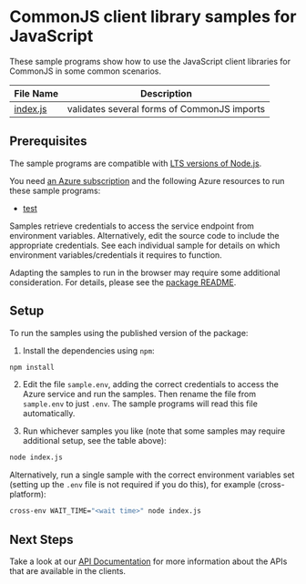 # CommonJS client library samples for JavaScript

These sample programs show how to use the JavaScript client libraries for CommonJS in some common scenarios.

| **File Name**     | **Description**                             |
| ----------------- | ------------------------------------------- |
| [index.js][index] | validates several forms of CommonJS imports |

## Prerequisites

The sample programs are compatible with [LTS versions of Node.js](https://github.com/nodejs/release#release-schedule).

You need [an Azure subscription][freesub] and the following Azure resources to run these sample programs:

- [test][createinstance_test]

Samples retrieve credentials to access the service endpoint from environment variables. Alternatively, edit the source code to include the appropriate credentials. See each individual sample for details on which environment variables/credentials it requires to function.

Adapting the samples to run in the browser may require some additional consideration. For details, please see the [package README][package].

## Setup

To run the samples using the published version of the package:

1. Install the dependencies using `npm`:

```bash
npm install
```

2. Edit the file `sample.env`, adding the correct credentials to access the Azure service and run the samples. Then rename the file from `sample.env` to just `.env`. The sample programs will read this file automatically.

3. Run whichever samples you like (note that some samples may require additional setup, see the table above):

```bash
node index.js
```

Alternatively, run a single sample with the correct environment variables set (setting up the `.env` file is not required if you do this), for example (cross-platform):

```bash
cross-env WAIT_TIME="<wait time>" node index.js
```

## Next Steps

Take a look at our [API Documentation][apiref] for more information about the APIs that are available in the clients.

[index]: https://github.com/Azure/azure-sdk-for-js/blob/main/common/tools/dev-tool/test/samples/files/expectations/cjs-forms/javascript/index.js
[apiref]: https://learn.microsoft.com/
[freesub]: https://azure.microsoft.com/free/
[createinstance_test]: https://contoso.com
[package]: https://github.com/Azure/azure-sdk-for-js/tree/main/common/tools/dev-tool/README.md

